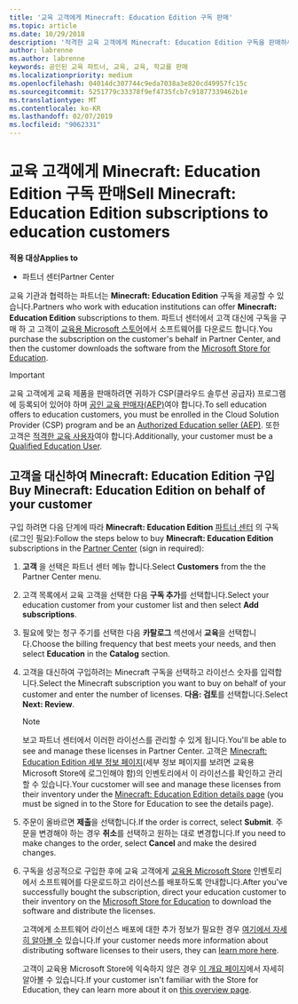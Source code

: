 ```yaml
---
title: '교육 고객에게 Minecraft: Education Edition 구독 판매'
ms.topic: article
ms.date: 10/29/2018
description: '적격한 교육 고객에게 Minecraft: Education Edition 구독을 판매하세요.'
author: labrenne
ms.author: labrenne
keywords: 공인된 교육 파트너, 교육, 교육, 학교를 판매
ms.localizationpriority: medium
ms.openlocfilehash: 04014dc307744c9eda7038a3e820cd49957fc15c
ms.sourcegitcommit: 5251779c33378f9ef4735fcb7c91877339462b1e
ms.translationtype: MT
ms.contentlocale: ko-KR
ms.lasthandoff: 02/07/2019
ms.locfileid: "9062331"
---
```

# <a name="sell-minecraft-education-edition-subscriptions-to-education-customers"></a><span data-ttu-id="80266-104">교육 고객에게 Minecraft: Education Edition 구독 판매</span><span class="sxs-lookup"><span data-stu-id="80266-104">Sell Minecraft: Education Edition subscriptions to education customers</span></span>

**<span data-ttu-id="80266-105">적용 대상</span><span class="sxs-lookup"><span data-stu-id="80266-105">Applies to</span></span>**

-  <span data-ttu-id="80266-106">파트너 센터</span><span class="sxs-lookup"><span data-stu-id="80266-106">Partner Center</span></span>

<span data-ttu-id="80266-107">교육 기관과 협력하는 파트너는 **Minecraft: Education Edition** 구독을 제공할 수 있습니다.</span><span class="sxs-lookup"><span data-stu-id="80266-107">Partners who work with education institutions can offer **Minecraft: Education Edition** subscriptions to them.</span></span> <span data-ttu-id="80266-108">파트너 센터에서 고객 대신에 구독을 구매 하 고 고객이 [교육용 Microsoft 스토어](https://educationstore.microsoft.com)에서 소프트웨어를 다운로드 합니다.</span><span class="sxs-lookup"><span data-stu-id="80266-108">You purchase the subscription on the customer's behalf in Partner Center, and then the customer downloads the software from the [Microsoft Store for Education](https://educationstore.microsoft.com).</span></span> 

>[!IMPORTANT]
><span data-ttu-id="80266-109">교육 고객에게 교육 제품을 판매하려면 귀하가 CSP(클라우드 솔루션 공급자) 프로그램에 등록되어 있어야 하며 [공인 교육 판매자(AEP)](https://www.mepn.com)여야 합니다.</span><span class="sxs-lookup"><span data-stu-id="80266-109">To sell education offers to education customers, you must be enrolled in the Cloud Solution Provider (CSP) program and be an [Authorized Education seller (AEP)](https://www.mepn.com).</span></span> <span data-ttu-id="80266-110">또한 고객은 [적격한 교육 사용자](http://www.microsoftvolumelicensing.com/DocumentSearch.aspx?Mode=3&DocumentTypeId=7)여야 합니다.</span><span class="sxs-lookup"><span data-stu-id="80266-110">Additionally, your customer must be a [Qualified Education User](http://www.microsoftvolumelicensing.com/DocumentSearch.aspx?Mode=3&DocumentTypeId=7).</span></span>  

 
## <a name="buy-minecraft-education-edition-on-behalf-of-your-customer"></a><span data-ttu-id="80266-111">고객을 대신하여 **Minecraft: Education Edition** 구입</span><span class="sxs-lookup"><span data-stu-id="80266-111">Buy **Minecraft: Education Edition** on behalf of your customer</span></span>

<span data-ttu-id="80266-112">구입 하려면 다음 단계에 따라 **Minecraft: Education Edition** [파트너 센터](https://partnercenter.microsoft.com/pcv/dashboard/overview
) 의 구독 (로그인 필요):</span><span class="sxs-lookup"><span data-stu-id="80266-112">Follow the steps below to buy **Minecraft: Education Edition** subscriptions in the [Partner Center](https://partnercenter.microsoft.com/pcv/dashboard/overview
) (sign in required):</span></span>

  1.  <span data-ttu-id="80266-113">**고객** 을 선택은 파트너 센터 메뉴 합니다.</span><span class="sxs-lookup"><span data-stu-id="80266-113">Select **Customers** from the the Partner Center menu.</span></span>
  
  2.  <span data-ttu-id="80266-114">고객 목록에서 교육 고객을 선택한 다음 **구독 추가**를 선택합니다.</span><span class="sxs-lookup"><span data-stu-id="80266-114">Select your education customer from your customer list and then select **Add subscriptions**.</span></span>
  
  3.  <span data-ttu-id="80266-115">필요에 맞는 청구 주기를 선택한 다음 **카탈로그** 섹션에서 **교육**을 선택합니다.</span><span class="sxs-lookup"><span data-stu-id="80266-115">Choose the billing frequency that best meets your needs, and then select **Education** in the **Catalog** section.</span></span>

  4.  <span data-ttu-id="80266-116">고객을 대신하여 구입하려는 Minecraft 구독을 선택하고 라이선스 숫자를 입력합니다.</span><span class="sxs-lookup"><span data-stu-id="80266-116">Select the Minecraft subscription you want to buy on behalf of your customer and enter the number of licenses.</span></span> <span data-ttu-id="80266-117">**다음: 검토**를 선택합니다.</span><span class="sxs-lookup"><span data-stu-id="80266-117">Select **Next: Review**.</span></span>

      >[!NOTE]
      ><span data-ttu-id="80266-118">보고 파트너 센터에서 이러한 라이선스를 관리할 수 있게 됩니다.</span><span class="sxs-lookup"><span data-stu-id="80266-118">You'll be able to see and manage these licenses in Partner Center.</span></span> <span data-ttu-id="80266-119">고객은 [Minecraft: Education Edition 세부 정보 페이지](https://educationstore.microsoft.com/en-us/store/details/minecraft-education-edition/9nblggh4r2r6)(세부 정보 페이지를 보려면 교육용 Microsoft Store에 로그인해야 함)의 인벤토리에서 이 라이선스를 확인하고 관리할 수 있습니다.</span><span class="sxs-lookup"><span data-stu-id="80266-119">Your cucstomer will see and manage these licenses from their inventory under the [Minecraft: Education Edition details page](https://educationstore.microsoft.com/en-us/store/details/minecraft-education-edition/9nblggh4r2r6) (you must be signed in to the Store for Education to see the details page).</span></span> 

  5.  <span data-ttu-id="80266-120">주문이 올바르면 **제출**을 선택합니다.</span><span class="sxs-lookup"><span data-stu-id="80266-120">If the order is correct, select **Submit**.</span></span> <span data-ttu-id="80266-121">주문을 변경해야 하는 경우 **취소**를 선택하고 원하는 대로 변경합니다.</span><span class="sxs-lookup"><span data-stu-id="80266-121">If you need to make changes to the order, select **Cancel** and make the desired changes.</span></span>   

  6.  <span data-ttu-id="80266-122">구독을 성공적으로 구입한 후에 교육 고객에게 [교육용 Microsoft Store](https://educationstore.microsoft.com) 인벤토리에서 소프트웨어를 다운로드하고 라이선스를 배포하도록 안내합니다.</span><span class="sxs-lookup"><span data-stu-id="80266-122">After you've successfully bought the subscription, direct your education customer to their inventory on the [Microsoft Store for Education](https://educationstore.microsoft.com) to download the software and distribute the licenses.</span></span>

      <span data-ttu-id="80266-123">고객에게 소프트웨어 라이선스 배포에 대한 추가 정보가 필요한 경우 [여기에서 자세히 알아볼 수](https://docs.microsoft.com/education/windows/school-get-minecraft#distribute-minecraft) 있습니다.</span><span class="sxs-lookup"><span data-stu-id="80266-123">If your customer needs more information about distributing software licenses to their users, they can [learn more here](https://docs.microsoft.com/education/windows/school-get-minecraft#distribute-minecraft).</span></span>  
  
      <span data-ttu-id="80266-124">고객이 교육용 Microsoft Store에 익숙하지 않은 경우 [이 개요 페이지](https://docs.microsoft.com/microsoft-store/windows-store-for-business-overview)에서 자세히 알아볼 수 있습니다.</span><span class="sxs-lookup"><span data-stu-id="80266-124">If your customer isn't familiar with the Store for Education, they can learn more about it on [this overview page](https://docs.microsoft.com/microsoft-store/windows-store-for-business-overview).</span></span>  

      

